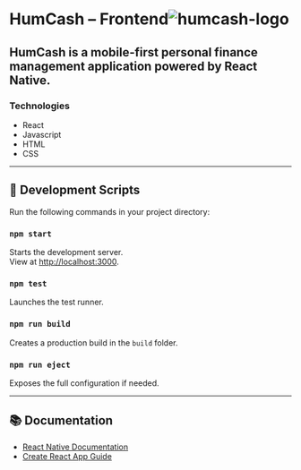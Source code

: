 # HumCash – Frontend![humcash-logo](https://github.com/user-attachments/assets/cc1b58d2-4ad7-482b-aeb1-cbb7d8fc59ef)

HumCash is a mobile-first personal finance management application powered by React Native. 
---



### Technologies
- React
- Javascript
- HTML
- CSS

---

## 🧪 Development Scripts

Run the following commands in your project directory:

### `npm start`
Starts the development server.  
View at [http://localhost:3000](http://localhost:3000).

### `npm test`
Launches the test runner.

### `npm run build`
Creates a production build in the `build` folder.

### `npm run eject`
Exposes the full configuration if needed.

---

## 📚 Documentation

- [React Native Documentation](https://reactnative.dev/)
- [Create React App Guide](https://facebook.github.io/create-react-app/docs/getting-started)
